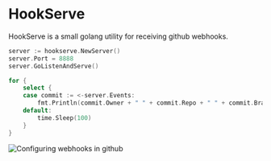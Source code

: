 HookServe
=========

HookServe is a small golang utility for receiving github webhooks. 

```go
server := hookserve.NewServer()
server.Port = 8888
server.GoListenAndServe()

for {
	select {
	case commit := <-server.Events:
		fmt.Println(commit.Owner + " " + commit.Repo + " " + commit.Branch + " " + commit.Commit)
	default:
		time.Sleep(100)
	}
}
```

![Configuring webhooks in github](https://i.imgur.com/u3ciUD7.png)
